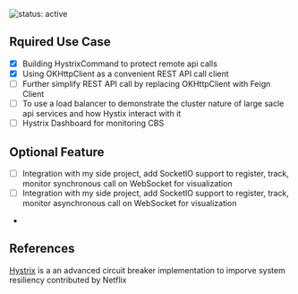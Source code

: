 ![status: active](https://img.shields.io/badge/status-active-green.svg)

## Rquired Use Case
- [x] Building HystrixCommand to protect remote api calls 
- [x] Using OKHttpClient as a convenient REST API call client 
- [ ] Further simplify REST API call by replacing OKHttpClient with Feign Client 
- [ ] To use a load balancer to demonstrate the cluster nature of large sacle api services and how Hystix interact with it
- [ ] Hystrix Dashboard for monitoring CBS

## Optional Feature
- [ ] Integration with my side project, add SocketIO support to register, track, monitor synchronous call on WebSocket for visualization 
- [ ] Integration with my side project, add SocketIO support to register, track, monitor asynchronous call on WebSocket for visualization 
- 

## References

[Hystrix](https://github.com/Netflix/Hystrix) is a an advanced circuit breaker implementation to imporve system resiliency contributed by Netflix 